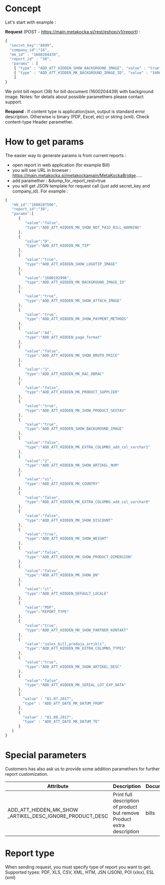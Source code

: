 # Concept

Let's start with example :

**Request** (POST - https://main.metakocka.si/rest/eshop/v1/report) :
```javascript
{
  "secret_key":"8899",
  "company_id":"16",
  "mk_id" : "1600204439",
  "report_id" : "38",
   "params" : [
    { "type" : "ADD_ATT_HIDDEN_SHOW_BACKGROUND_IMAGE", "value" : "true" },
    { "type" : "ADD_ATT_HIDDEN_MK_BACKGROUND_IMAGE_ID", "value" : "1600161321" }
    ]
}
```

We print bill report (38) for bill document (1600204439) with background image.
Notes: for details about possible paramethers please contact support.

**Respond** :
If content type is application/json, output is standard error description. Otherwise is binary (PDF, Excel, etc) or string (xml). Check content-type Header paramether.

# How to get params
The easier way to generate params is from current reports :
* open report in web application (for example Bill)
* you will see URL in browser : https://main.metakocka.si/metakockamain/MetaKockaBridge.....
* add paramether : &dump\_for\_report\_rest=true
* you will get JSON template for request call (just add secret\_key and company\_id). For example :

```javascript
{  
   "mk_id":"1600287506",
   "report_id":"38",
   "params":[  
      {  
         "value":"false",
         "type":"ADD_ATT_HIDDEN_MK_SHOW_NOT_PAID_BILL_WARNING"
      },
      {  
         "value":"D",
         "type":"ADD_ATT_HIDDEN_MK_TIP"
      },
      {  
         "value":"true",
         "type":"ADD_ATT_HIDDEN_SHOW_LOGOTIP_IMAGE"
      },
      {  
         "value":"1600192996",
         "type":"ADD_ATT_HIDDEN_MK_BACKGROUND_IMAGE_ID"
      },
      {  
         "value":"true",
         "type":"ADD_ATT_HIDDEN_MK_SHOW_ATTACH_IMAGE"
      },
      {  
         "value":"true",
         "type":"ADD_ATT_HIDDEN_MK_SHOW_PAYMENT_METHODS"
      },
      {  
         "value":"A4",
         "type":"ADD_ATT_HIDDEN_page_format"
      },
      {  
         "value":"false",
         "type":"ADD_ATT_HIDDEN_MK_SHOW_BRUTO_PRICE"
      },
      {  
         "value":"1",
         "type":"ADD_ATT_HIDDEN_MK_RAC_OBRAC"
      },
      {  
         "value":"false",
         "type":"ADD_ATT_HIDDEN_MK_PRODUCT_SUPPLIER"
      },
      {  
         "value":"true",
         "type":"ADD_ATT_HIDDEN_MK_SHOW_PRODUCT_SESTAV"
      },
      {  
         "value":"true",
         "type":"ADD_ATT_HIDDEN_SHOW_BACKGROUND_IMAGE"
      },
      {  
         "value":"false",
         "type":"ADD_ATT_HIDDEN_MK_EXTRA_COLUMNS_add_col_varchar1"
      },
      {  
         "value":"2",
         "type":"ADD_ATT_HIDDEN_MK_SHOW_ARTIKEL_NUM"
      },
      {  
         "value":"si",
         "type":"ADD_ATT_HIDDEN_MK_COUNTRY"
      },
      {  
         "value":"false",
         "type":"ADD_ATT_HIDDEN_MK_EXTRA_COLUMNS_add_col_varchar0"
      },
      {  
         "value":"false",
         "type":"ADD_ATT_HIDDEN_MK_SHOW_DISCOUNT"
      },
      {  
         "value":"true",
         "type":"ADD_ATT_HIDDEN_MK_SHOW_WEIGHT"
      },
      {  
         "value":"false",
         "type":"ADD_ATT_HIDDEN_MK_SHOW_PRODUCT_DIMENSION"
      },
      {  
         "value":"false",
         "type":"ADD_ATT_HIDDEN_MK_SHOW_DN"
      },
      {  
         "value":"sl",
         "type":"ADD_ATT_HIDDEN_DEFAULT_LOCALE"
      },
      {  
         "value":"PDF",
         "type":"REPORT_TYPE"
      },
      {  
         "value":"true",
         "type":"ADD_ATT_HIDDEN_MK_SHOW_PARTNER_KONTAKT"
      },
      {  
         "value":"sales_bill,prodaja_artikli",
         "type":"ADD_ATT_HIDDEN_MK_EXTRA_COLUMNS_TYPES"
      },
      {  
         "value":"true",
         "type":"ADD_ATT_HIDDEN_MK_SHOW_ARTIKEL_DESC"
      },
      {  
         "value":"false",
         "type":"ADD_ATT_HIDDEN_MK_SERIAL_LOT_EXP_DATA"
      },
      {
        "value" : "01.07.2017",
        "type" : "ADD_ATT_DATE_MK_DATUM_FROM"
      },
      {
        "value" : "01.08.2017",
        "type" : "ADD_ATT_DATE_MK_DATUM_TO"
      }
   ]
}
```

# Special parameters
Customers has also ask us to provide some addition paramethers for further report customization.

Attribute                 | Description | Documents|
--------------------------|------|------|
| ADD\_ATT\_HIDDEN\_MK\_SHOW \_ARTIKEL\_DESC\_IGNORE\_PRODUCT\_DESC | Print full description of product but remove Product extra description | bills |

# Report type
When sending request, you must specify type of report you want to get. 
Supported types: PDF, XLS, CSV, XML, HTM, JSN (JSON), POI (xlsx), ESL (xml)
